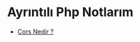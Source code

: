 # Ayrıntılı Php Notlarım

- [Cors Nedir ?](https://github.com/kaankaltakkiran/Linux_notlarim/blob/main/php_notlar%C4%B1m/notlar%C4%B1m/cors_nedir.md)